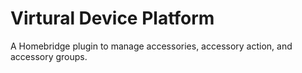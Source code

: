 # Virtural Device Platform

A Homebridge plugin to manage accessories, accessory action, and accessory groups.
